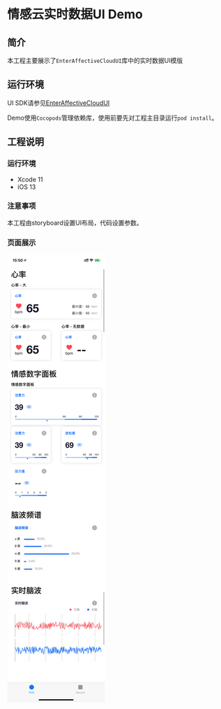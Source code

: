 # 情感云实时数据UI Demo



## 简介

本工程主要展示了`EnterAffectiveCloudUI`库中的实时数据UI模版

## 运行环境

UI SDK请参见[EnterAffectiveCloudUI](../EnterAffectiveCloudUI/)

Demo使用`Cocopods`管理依赖库，使用前要先对工程主目录运行`pod install`。

## 工程说明

### 运行环境

- Xcode 11  
- iOS 13

### 注意事项

本工程由storyboard设置UI布局，代码设置参数。

### 页面展示

![演示1](../../img/IMG_1387CA2E29C4-1.jpeg)